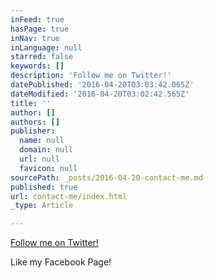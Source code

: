 ```yaml
---
inFeed: true
hasPage: true
inNav: true
inLanguage: null
starred: false
keywords: []
description: 'Follow me on Twitter!'
datePublished: '2016-04-20T03:03:42.065Z'
dateModified: '2016-04-20T03:02:42.565Z'
title: ''
author: []
authors: []
publisher:
  name: null
  domain: null
  url: null
  favicon: null
sourcePath: _posts/2016-04-20-contact-me.md
published: true
url: contact-me/index.html
_type: Article

---
```

[Follow me on Twitter!][0]

Like my Facebook Page!

[0]: https://twitter.com/wordyprop